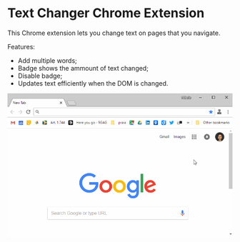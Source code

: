 # Text Changer Chrome Extension

This Chrome extension lets you change text on pages that you navigate.

Features:
- Add multiple words;
- Badge shows the ammount of text changed;
- Disable badge;
- Updates text efficiently when the DOM is changed.


![Application Demo](assets/github/demo.gif)